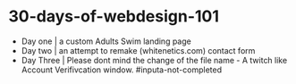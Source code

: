 # 30-days-of-webdesign-101

* Day one | a custom Adults Swim landing page
* Day two | an attempt to remake (whitenetics.com) contact form
* Day Three | Please dont mind the change of the file name - A twitch like Account Verifivcation window. #inputa-not-completed
